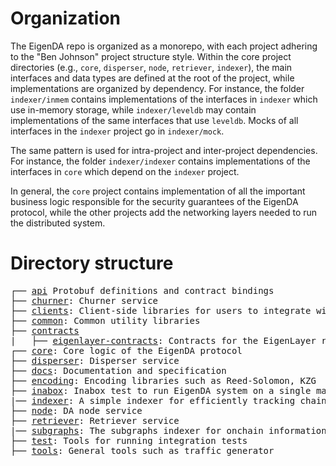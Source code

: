 

# Organization

The EigenDA repo is organized as a monorepo, with each project adhering to the "Ben Johnson" project structure style. Within the core project directories (e.g., `core`, `disperser`, `node`, `retriever`, `indexer`), the main interfaces and data types are defined at the root of the project, while implementations are organized by dependency. For instance, the folder `indexer/inmem` contains implementations of the interfaces in `indexer` which use in-memory storage, while `indexer/leveldb` may contain implementations of the same interfaces that use `leveldb`. Mocks of all interfaces in the `indexer` project go in `indexer/mock`.

The same pattern is used for intra-project and inter-project dependencies. For instance, the folder `indexer/indexer` contains implementations of the interfaces in `core` which depend on the `indexer` project.

In general, the `core` project contains implementation of all the important business logic responsible for the security guarantees of the EigenDA protocol, while the other projects add the networking layers needed to run the distributed system.


# Directory structure
<pre>
┌── <a href="../api">api</a> Protobuf definitions and contract bindings
├── <a href="../churner">churner</a>: Churner service
├── <a href="../clients">clients</a>: Client-side libraries for users to integrate with EigenDA
├── <a href="../common">common</a>: Common utility libraries
├── <a href="../contracts">contracts</a>
|   ├── <a href="../contracts/eignlayer-contracts">eigenlayer-contracts</a>: Contracts for the EigenLayer restaking platform
┌── <a href="../core">core</a>: Core logic of the EigenDA protocol
├── <a href="../disperser">disperser</a>: Disperser service
├── <a href="../docs">docs</a>: Documentation and specification
├── <a href="../encoding">encoding</a>: Encoding libraries such as Reed-Solomon, KZG
├── <a href="../inabox">inabox</a>: Inabox test to run EigenDA system on a single machine
|── <a href="../indexer">indexer</a>: A simple indexer for efficiently tracking chain state and maintaining accumulators
├── <a href="../node">node</a>: DA node service
├── <a href="../retriever">retriever</a>: Retriever service
|── <a href="../subgraphs">subgraphs</a>: The subgraphs indexer for onchain information
├── <a href="../test">test</a>: Tools for running integration tests
├── <a href="../tools">tools</a>: General tools such as traffic generator
</pre>
